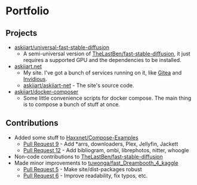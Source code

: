 # Portfolio

## Projects

- [askiiart/universal-fast-stable-diffusion](https://git.askiiart.net/askiiart/universal-fast-stable-diffusion)
  - A semi-universal version of [TheLastBen/fast-stable-diffusion](https://github.com/TheLastBen/fast-stable-diffusion), it just requires a supported GPU and the dependencies to be installed.
- [askiiart.net](https://askiiart.net)
  - My site. I've got a bunch of services running on it, like [Gitea](https://git.askiiart.net) and [Invidious](https://invidious.askiiart.net).
  - [askiiart/askiiart-net](https://git.askiiart.net/askiiart/askiiart-net) - The site's source code.
- [askiiart/docker-composer](https://git.askiiart.net/askiiart/docker-composer)
  - Some little convenience scripts for docker compose. The main thing is to compose a bunch of stuff at once.

## Contributions

- Added some stuff to [Haxxnet/Compose-Examples](https://github.com/Haxxnet/Compose-Examples)
  - [Pull Request 9](https://github.com/Haxxnet/Compose-Examples/pull/9) - Add *arrs, downloaders, Plex, Jellyfin, Jackett
  - [Pull Request 12](https://github.com/Haxxnet/Compose-Examples/pull/12) - Add bibliogram, ombi, librephotos, nitter, whoogle
- Non-code contributions to [TheLastBen/fast-stable-diffusion](https://github.com/TheLastBen/fast-stable-diffusion)
- Made minor improvements to [tuwonga/fast_Dreambooth_4_kaggle](https://github)
  - [Pull Request 5](https://github.com/tuwonga/fast_Dreambooth_4_kaggle/pull/5) - Make site/dist-packages robust
  - [Pull Request 6](https://github.com/tuwonga/fast_Dreambooth_4_kaggle/pull/6) - Improve readability, fix typos, etc.
